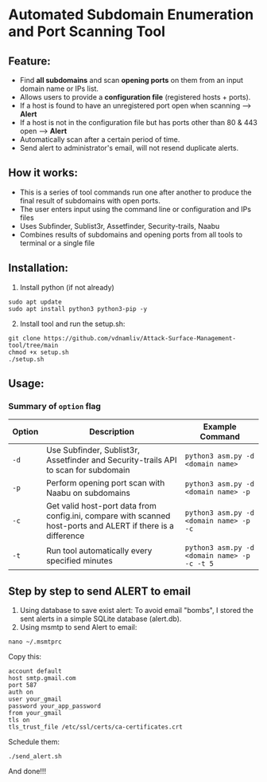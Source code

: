 # Automated Subdomain Enumeration and Port Scanning Tool

## Feature:
- Find **all subdomains** and scan **opening ports** on them from an input domain name or IPs list.
- Allows users to provide a **configuration file** (registered hosts + ports). 
- If a host is found to have an unregistered port open when scanning --> **Alert** 
- If a host is not in the configuration file but has ports other than 80 & 443 open --> **Alert**
- Automatically scan after a certain period of time.
- Send alert to administrator's email, will not resend duplicate alerts.

## How it works:
- This is a series of tool commands run one after another to produce the final result of subdomains with open ports.
- The user enters input using the command line or configuration and IPs files
- Uses Subfinder, Sublist3r, Assetfinder, Security-trails, Naabu
- Combines results of subdomains and opening ports from all tools to terminal or a single file

## Installation:
1. Install python (if not already)
```
sudo apt update
sudo apt install python3 python3-pip -y
```
2. Install tool and run the setup.sh:
```
git clone https://github.com/vdnamliv/Attack-Surface-Management-tool/tree/main
chmod +x setup.sh
./setup.sh
```

## Usage:
  ### Summary of <code>option</code> flag

| Option      | Description                                           | Example Command                                           |
|-------------|-------------------------------------------------------|----------------------------------------------------------|
| `-d`      | Use Subfinder, Sublist3r, Assetfinder and Security-trails API to scan for subdomain   | `python3 asm.py -d <domain name> ` |
| `-p`      | Perform opening port scan with Naabu on subdomains      | `python3 asm.py -d <domain name> -p` |
| `-c` | Get valid host-port data from config.ini, compare with scanned host-ports and ALERT if there is a difference | `python3 asm.py -d <domain name> -p -c` |
| `-t` | Run tool automatically every specified minutes | `python3 asm.py -d <domain name> -p -c -t 5` |

## Step by step to send ALERT to email
1. Using database to save exist alert:
To avoid email "bombs", I stored the sent alerts in a simple SQLite database (alert.db).
2. Using msmtp to send Alert to email: 
```
nano ~/.msmtprc
```
Copy this:
```
account default
host smtp.gmail.com
port 587
auth on
user your_gmail
password your_app_password
from your_gmail
tls on
tls_trust_file /etc/ssl/certs/ca-certificates.crt
```
Schedule them:
```
./send_alert.sh
```
And done!!!
